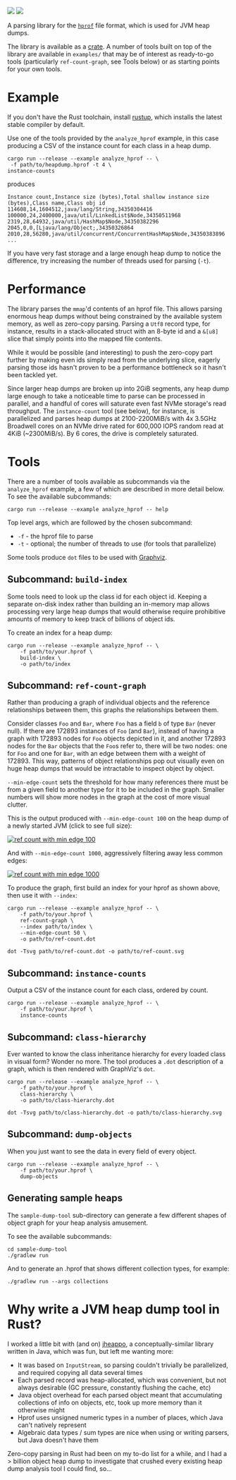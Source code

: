 [![](https://img.shields.io/crates/v/jvm-hprof.svg)](https://crates.io/crates/jvm-hprof) [![](https://docs.rs/jvm-hprof/badge.svg)](https://docs.rs/jvm-hprof/)

A parsing library for the [`hprof`](https://github.com/openjdk/jdk/blob/08822b4e0526fe001c39fe08e241b849eddf481d/src/hotspot/share/services/heapDumper.cpp) file format, which is used for JVM heap dumps.

The library is available as a [crate](https://crates.io/crates/jvm-hprof). A number of tools built on top of the library are available in `examples/` that may be of interest as ready-to-go tools (particularly `ref-count-graph`, see Tools below) or as starting points for your own tools.

# Example

If you don't have the Rust toolchain, install [rustup](https://rustup.rs/), which installs the latest stable compiler by default.

Use one of the tools provided by the `analyze_hprof` example, in this case producing a CSV of the instance count for each class in a heap dump.

```
cargo run --release --example analyze_hprof -- \
 -f path/to/heapdump.hprof -t 4 \
instance-counts 
```

produces

```
Instance count,Instance size (bytes),Total shallow instance size (bytes),Class name,Class obj id
114608,14,1604512,java/lang/String,34350304416
100000,24,2400000,java/util/LinkedList$Node,34350511968
2319,28,64932,java/util/HashMap$Node,34350382296
2045,0,0,[Ljava/lang/Object;,34350326864
2010,28,56280,java/util/concurrent/ConcurrentHashMap$Node,34350383896
...
```

If you have very fast storage and a large enough heap dump to notice the difference, try increasing the number of threads used for parsing (`-t`).

# Performance

The library parses the `mmap`'d contents of an hprof file. This allows parsing enormous heap dumps without being constrained by the available system memory, as well as zero-copy parsing. Parsing a `Utf8` record type, for instance, results in a stack-allocated struct with an 8-byte id and a `&[u8]` slice that simply points into the mapped file contents. 

While it would be possible (and interesting) to push the zero-copy part further by making even ids simply read from the underlying slice, eagerly parsing those ids hasn't proven to be a performance bottleneck so it hasn't been tackled yet.

Since larger heap dumps are broken up into 2GiB segments, any heap dump large enough to take a noticeable time to parse can be processed in parallel, and a handful of cores will saturate even fast NVMe storage's read throughput. The `instance-count` tool (see below), for instance, is parallelized and parses heap dumps at 2100-2200MiB/s with 4x 3.5GHz Broadwell cores on an NVMe drive rated for 600,000 IOPS random read at 4KiB (~2300MiB/s). By 6 cores, the drive is completely saturated.

# Tools

There are a number of tools available as subcommands via the `analyze_hprof` example, a few of which are described in more detail below. To see the available subcommands:

```
cargo run --release --example analyze_hprof -- help
```

Top level args, which are followed by the chosen subcommand:

- `-f` - the hprof file to parse
- `-t` - optional; the number of threads to use (for tools that parallelize)

Some tools produce `dot` files to be used with [Graphviz](https://graphviz.org/).

## Subcommand: `build-index`

Some tools need to look up the class id for each object id. Keeping a separate on-disk index rather than building an in-memory map allows processing very large heap dumps that would otherwise require prohibitive amounts of memory to keep track of billions of object ids.

To create an index for a heap dump:

```
cargo run --release --example analyze_hprof -- \
    -f path/to/your.hprof \
    build-index \
    -o path/to/index
```

## Subcommand: `ref-count-graph`

Rather than producing a graph of individual objects and the reference relationships between them, this graphs the relationships between them.

Consider classes `Foo` and `Bar`, where `Foo` has a field `b` of type `Bar` (never null). If there are 172893 instances of `Foo` (and `Bar`), instead of having a graph with 172893 nodes for `Foo` objects depicted in it, and another 172893 nodes for the `Bar` objects that the `Foo`s refer to, there will be two nodes: one for `Foo` and one for `Bar`, with an edge between them with a weight of 172893. This way, patterns of object relationships pop out visually even on huge heap dumps that would be intractable to inspect object by object.

`--min-edge-count` sets the threshold for how many references there must be from a given field to another type for it to be included in the graph. Smaller numbers will show more nodes in the graph at the cost of more visual clutter.

This is the output produced with `--min-edge-count 100` on the heap dump of a newly started JVM (click to see full size):

[![ref count with min edge 100](doc/ref-count-empty-100.svg)](doc/ref-count-empty-100.svg)

And with `--min-edge-count 1000`, aggressively filtering away less common edges:

[![ref count with min edge 1000](doc/ref-count-empty-1000.svg)](doc/ref-count-empty-1000.svg)

To produce the graph, first build an index for your hprof as shown above, then use it with `--index`:

```
cargo run --release --example analyze_hprof -- \
    -f path/to/your.hprof \
    ref-count-graph \
    --index path/to/index \
    --min-edge-count 50 \
    -o path/to/ref-count.dot
    
dot -Tsvg path/to/ref-count.dot -o path/to/ref-count.svg
```


## Subcommand: `instance-counts`

Output a CSV of the instance count for each class, ordered by count.

```
cargo run --release --example analyze_hprof -- \
    -f path/to/your.hprof \
    instance-counts
```

## Subcommand: `class-hierarchy`

Ever wanted to know the class inheritance hierarchy for every loaded class in visual form? Wonder no more. The tool produces a `.dot` description of a graph, which is then rendered with GraphViz's `dot`.

```
cargo run --release --example analyze_hprof -- \
    -f path/to/your.hprof \
    class-hierarchy \
    -o path/to/class-hierarchy.dot
    
dot -Tsvg path/to/class-hierarchy.dot -o path/to/class-hierarchy.svg
```

## Subcommand: `dump-objects`

When you just want to see the data in every field of every object.

```
cargo run --release --example analyze_hprof -- \
    -f path/to/your.hprof \
    dump-objects
```

## Generating sample heaps

The `sample-dump-tool` sub-directory can generate a few different shapes of object graph for your heap analysis amusement. 

To see the available subcommands:

```
cd sample-dump-tool
./gradlew run
```

And to generate an .hprof that shows different collection types, for example:

```
./gradlew run --args collections
```

# Why write a JVM heap dump tool in Rust?

I worked a little bit with (and on) [jheappo](https://github.com/AdoptOpenJDK/jheappo), a conceptually-similar library written in Java, which was fun, but left me wanting more:

- It was based on `InputStream`, so parsing couldn't trivially be parallelized, and required copying all data several times
- Each parsed record was heap-allocated, which was convenient, but not always desirable (GC pressure, constantly flushing the  cache, etc)
- Java object overhead for each parsed object meant that accumulating collections of info on objects, etc, took up more memory than it otherwise might
- Hprof uses unsigned numeric types in a number of places, which Java can't natively represent
- Algebraic data types / sum types are nice when using or writing parsers, but Java doesn't have them

Zero-copy parsing in Rust had been on my to-do list for a while, and I had a > billion object heap dump to investigate that crushed every existing heap dump analysis tool I could find, so...
